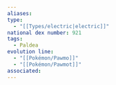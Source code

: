 ```yaml
---
aliases: 
type:
  - "[[Types/electric|electric]]"
national dex number: 921
tags:
  - Paldea
evolution line:
  - "[[Pokémon/Pawmo]]"
  - "[[Pokémon/Pawmot]]"
associated: 
---
```

